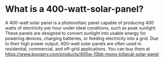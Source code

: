 # What is a 400-watt-solar-panel?
A 400-watt solar panel is a photovoltaic panel capable of producing 400 watts of electricity per hour under ideal conditions, such as peak sunlight. These panels are designed to convert sunlight into usable energy for powering devices, charging batteries, or feeding electricity into a grid. Due to their high power output, 400-watt solar panels are often used in residential, commercial, and off-grid applications. You can buy them at https://www.bougerv.com/products/400w-10bb-mono-bifaical-solar-panel
